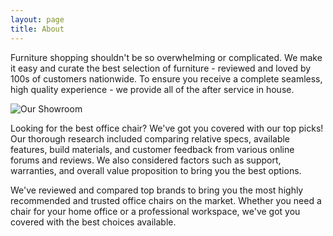 ```yaml
---
layout: page
title: About
---
```


Furniture shopping shouldn't be so overwhelming or complicated. We make it easy and curate the best selection of furniture - reviewed and loved by 100s of customers nationwide. To ensure you receive a complete seamless, high quality experience - we provide all of the after service in house.

![Our Showroom]([(https://static.wixstatic.com/media/f2b033d6905c44fd99c18450a77c56dc.jpg/v1/crop/x_0,y_0,w_4995,h_3099/fill/w_1972,h_1222,al_c,q_90,usm_0.66_1.00_0.01,enc_auto/%E8%A3%9D%E9%A3%BE%E8%87%A5%E5%AE%A4.jpg)])

Looking for the best office chair? We've got you covered with our top picks! Our thorough research included comparing relative specs, available features, build materials, and customer feedback from various online forums and reviews. We also considered factors such as support, warranties, and overall value proposition to bring you the best options.

We've reviewed and compared top brands to bring you the most highly recommended and trusted office chairs on the market. Whether you need a chair for your home office or a professional workspace, we've got you covered with the best choices available. 
